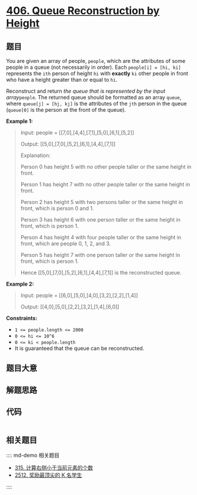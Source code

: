 # [406. Queue Reconstruction by Height](https://leetcode.com/problems/queue-reconstruction-by-height/)

## 题目

You are given an array of people, `people`, which are the attributes of some
people in a queue (not necessarily in order). Each `people[i] = [hi, ki]`
represents the `ith` person of height `hi` with **exactly** `ki` other people
in front who have a height greater than or equal to `hi`.

Reconstruct and return _the queue that is represented by the input
array_`people`. The returned queue should be formatted as an array `queue`,
where `queue[j] = [hj, kj]` is the attributes of the `jth` person in the queue
(`queue[0]` is the person at the front of the queue).

**Example 1:**

> Input: people = [[7,0],[4,4],[7,1],[5,0],[6,1],[5,2]]
>
> Output: [[5,0],[7,0],[5,2],[6,1],[4,4],[7,1]]
>
> Explanation:
>
> Person 0 has height 5 with no other people taller or the same height in front.
>
> Person 1 has height 7 with no other people taller or the same height in front.
>
> Person 2 has height 5 with two persons taller or the same height in front, which is person 0 and 1.
>
> Person 3 has height 6 with one person taller or the same height in front, which is person 1.
>
> Person 4 has height 4 with four people taller or the same height in front, which are people 0, 1, 2, and 3.
>
> Person 5 has height 7 with one person taller or the same height in front, which is person 1.
>
> Hence [[5,0],[7,0],[5,2],[6,1],[4,4],[7,1]] is the reconstructed queue.

**Example 2:**

> Input: people = [[6,0],[5,0],[4,0],[3,2],[2,2],[1,4]]
>
> Output: [[4,0],[5,0],[2,2],[3,2],[1,4],[6,0]]

**Constraints:**

- `1 <= people.length <= 2000`
- `0 <= hi <= 10^6`
- `0 <= ki < people.length`
- It is guaranteed that the queue can be reconstructed.

## 题目大意

## 解题思路

## 代码

```javascript

```

## 相关题目

:::: md-demo 相关题目

- [315. 计算右侧小于当前元素的个数](https://leetcode.com/problems/count-of-smaller-numbers-after-self)
- [2512. 奖励最顶尖的 K 名学生](https://leetcode.com/problems/reward-top-k-students)

::::
